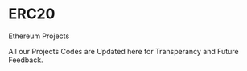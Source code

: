 # ERC20
Ethereum Projects

All our Projects Codes are Updated here for Transperancy and Future Feedback.
